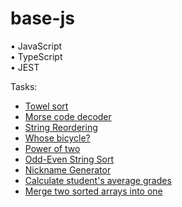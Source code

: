 # base-js

• JavaScript  
• TypeScript  
• JEST

Tasks:

- [Towel sort](./js/towelSort/)
- [Morse code decoder](./js/decodeMorse/)
- [String Reordering](./js//sentenceFromOrderedDict/)
- [Whose bicycle?](./js/whoseBicycle/)
- [Power of two](./js/checkPowerOfTwo/)
- [Odd-Even String Sort](./js/oddEvenStringSort/)
- [Nickname Generator](./js/generateNickname/)
- [Calculate student's average grades](./js/calcAvgGrades/)
- [Merge two sorted arrays into one](./js/mergeArrays/)
